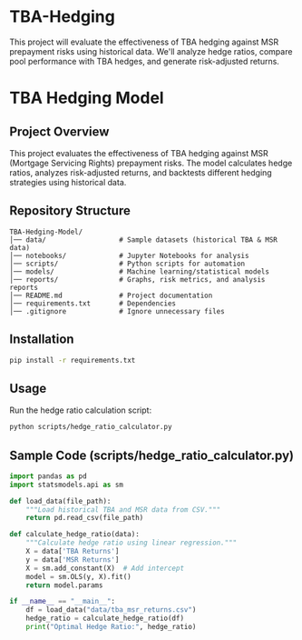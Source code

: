 # TBA-Hedging
This project will evaluate the effectiveness of TBA hedging against MSR prepayment risks using historical data. We'll analyze hedge ratios, compare pool performance with TBA hedges, and generate risk-adjusted returns.

# TBA Hedging Model

## Project Overview
This project evaluates the effectiveness of TBA hedging against MSR (Mortgage Servicing Rights) prepayment risks. The model calculates hedge ratios, analyzes risk-adjusted returns, and backtests different hedging strategies using historical data.

## Repository Structure
```
TBA-Hedging-Model/
│── data/                  # Sample datasets (historical TBA & MSR data)
│── notebooks/             # Jupyter Notebooks for analysis
│── scripts/               # Python scripts for automation
│── models/                # Machine learning/statistical models
│── reports/               # Graphs, risk metrics, and analysis reports
│── README.md              # Project documentation
│── requirements.txt       # Dependencies
│── .gitignore             # Ignore unnecessary files
```

## Installation
```bash
pip install -r requirements.txt
```

## Usage
Run the hedge ratio calculation script:
```bash
python scripts/hedge_ratio_calculator.py
```

## Sample Code (scripts/hedge_ratio_calculator.py)
```python
import pandas as pd
import statsmodels.api as sm

def load_data(file_path):
    """Load historical TBA and MSR data from CSV."""
    return pd.read_csv(file_path)

def calculate_hedge_ratio(data):
    """Calculate hedge ratio using linear regression."""
    X = data['TBA Returns']
    y = data['MSR Returns']
    X = sm.add_constant(X)  # Add intercept
    model = sm.OLS(y, X).fit()
    return model.params

if __name__ == "__main__":
    df = load_data("data/tba_msr_returns.csv")
    hedge_ratio = calculate_hedge_ratio(df)
    print("Optimal Hedge Ratio:", hedge_ratio)
```

